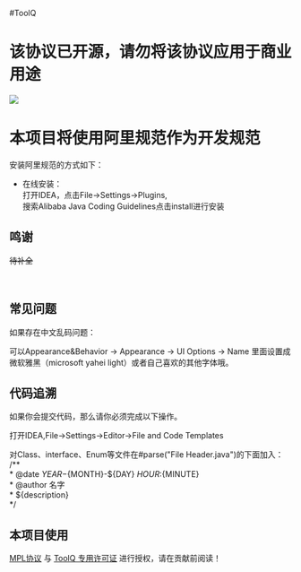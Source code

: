 #ToolQ

# 该协议已开源，请勿将该协议应用于商业用途

![](https://img.shields.io/badge/Java-1.8-green.svg) 

# 本项目将使用阿里规范作为开发规范
安装阿里规范的方式如下：
* 在线安装：  
 打开IDEA，点击File->Settings->Plugins,<br/>
 搜索Alibaba Java Coding Guidelines点击install进行安装

## 鸣谢
~~待补全~~

<br/>

## 常见问题
如果存在中文乱码问题：

可以Appearance&Behavior -> Appearance -> UI Options -> Name 里面设置成微软雅黑（microsoft yahei light）或者自己喜欢的其他字体哦。

## 代码追溯
 如果你会提交代码，那么请你必须完成以下操作。  

 打开IDEA,File->Settings->Editor->File and Code Templates

 对Class、interface、Enum等文件在#parse("File Header.java")的下面加入：<br/>
/**<br/>
\* @date ${YEAR}-${MONTH}-${DAY} ${HOUR}:${MINUTE} 
<br/>\* @author 名字
<br/>\* ${description}<br/>
*/

## 本项目使用
[MPL协议](https://www.mozilla.org/en-US/MPL/)
与
[ToolQ 专用许可证](https://github.com/zhangshikj/ToolQ/blob/main/LICENSE)
进行授权，请在贡献前阅读！<br/>
